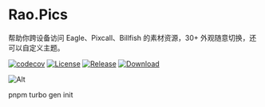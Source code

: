 # Rao.Pics

帮助你跨设备访问 Eagle、Pixcall、Billfish 的素材资源，30+ 外观随意切换，还可以自定义主题。

[![codecov](https://codecov.io/gh/meetqy/rao-pics/graph/badge.svg?token=G9UG6SEOZK)](https://codecov.io/gh/meetqy/rao-pics)
[![License](https://img.shields.io/github/license/rao-pics/core)](https://github.com/rao-pics/core/blob/main/LICENSE)
[![Release](https://img.shields.io/github/v/release/rao-pics/core)](https://github.com/rao-pics/core/releases)
[![Download](https://img.shields.io/github/downloads/rao-pics/core/total)](https://github.com/rao-pics/rao-pics/releases)

![Alt](https://repobeats.axiom.co/api/embed/e9735009c7d58372e055f2875a36283f25a60540.svg "Repobeats analytics image")

pnpm turbo gen init
